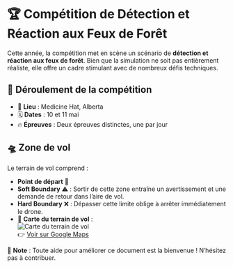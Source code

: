 # 🏆 Compétition de Détection et Réaction aux Feux de Forêt  

Cette année, la compétition met en scène un scénario de **détection et réaction aux feux de forêt**. Bien que la simulation ne soit pas entièrement réaliste, elle offre un cadre stimulant avec de nombreux défis techniques.  

## 📅 Déroulement de la compétition  
- 📍 **Lieu** : Medicine Hat, Alberta  
- 🗓 **Dates** : 10 et 11 mai  
- 🔥 **Épreuves** : Deux épreuves distinctes, une par jour  

## 🛸 Zone de vol  
Le terrain de vol comprend :  
- **Point de départ** 🚀  
- **Soft Boundary** ⚠️ : Sortir de cette zone entraîne un avertissement et une demande de retour dans l’aire de vol.  
- **Hard Boundary** ❌ : Dépasser cette limite oblige à arrêter immédiatement le drone.  
- 📍 **Carte du terrain de vol** :  
  ![Carte du terrain de vol](https://maps.googleapis.com/maps/api/staticmap?center=50.10150097543756,-110.73828215&zoom=15&size=600x300&maptype=satellite)  
  👉 [Voir sur Google Maps](https://www.google.com/maps/d/viewer?mid=1pX1Q-1K0rUGIESKGk_kLibJQnlJ0Vmk&ll=50.10150097543756%2C-110.73828215&z=15)  

📌 **Note** : Toute aide pour améliorer ce document est la bienvenue ! N’hésitez pas à contribuer.  
